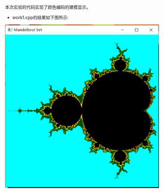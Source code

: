 本次实验的代码实现了颜色编码的建模显示。
- work1.cpp的结果如下图所示:

![图片](https://github.com/TQY-tqy/Computer-Graphics-with-OpenGL/blob/main/%E5%9B%BE%E7%89%87/test_10.2.png)
